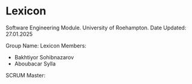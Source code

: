 # Lexicon
Software Engineering Module.
University of Roehampton.
Date Updated: 27.01.2025

Group Name: Lexicon
Members:
- Bakhtiyor Sohibnazarov
- Aboubacar Sylla

SCRUM Master:
